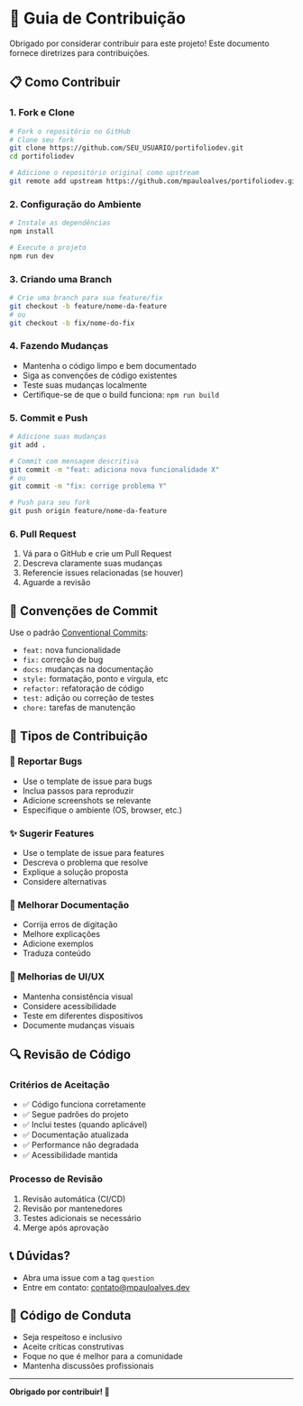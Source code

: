 # 🤝 Guia de Contribuição

Obrigado por considerar contribuir para este projeto! Este documento fornece diretrizes para contribuições.

## 📋 Como Contribuir

### 1. Fork e Clone

```bash
# Fork o repositório no GitHub
# Clone seu fork
git clone https://github.com/SEU_USUARIO/portifoliodev.git
cd portifoliodev

# Adicione o repositório original como upstream
git remote add upstream https://github.com/mpauloalves/portifoliodev.git
```

### 2. Configuração do Ambiente

```bash
# Instale as dependências
npm install

# Execute o projeto
npm run dev
```

### 3. Criando uma Branch

```bash
# Crie uma branch para sua feature/fix
git checkout -b feature/nome-da-feature
# ou
git checkout -b fix/nome-do-fix
```

### 4. Fazendo Mudanças

- Mantenha o código limpo e bem documentado
- Siga as convenções de código existentes
- Teste suas mudanças localmente
- Certifique-se de que o build funciona: `npm run build`

### 5. Commit e Push

```bash
# Adicione suas mudanças
git add .

# Commit com mensagem descritiva
git commit -m "feat: adiciona nova funcionalidade X"
# ou
git commit -m "fix: corrige problema Y"

# Push para seu fork
git push origin feature/nome-da-feature
```

### 6. Pull Request

1. Vá para o GitHub e crie um Pull Request
2. Descreva claramente suas mudanças
3. Referencie issues relacionadas (se houver)
4. Aguarde a revisão

## 📝 Convenções de Commit

Use o padrão [Conventional Commits](https://www.conventionalcommits.org/):

- `feat:` nova funcionalidade
- `fix:` correção de bug
- `docs:` mudanças na documentação
- `style:` formatação, ponto e vírgula, etc
- `refactor:` refatoração de código
- `test:` adição ou correção de testes
- `chore:` tarefas de manutenção

## 🎯 Tipos de Contribuição

### 🐛 Reportar Bugs

- Use o template de issue para bugs
- Inclua passos para reproduzir
- Adicione screenshots se relevante
- Especifique o ambiente (OS, browser, etc.)

### ✨ Sugerir Features

- Use o template de issue para features
- Descreva o problema que resolve
- Explique a solução proposta
- Considere alternativas

### 📖 Melhorar Documentação

- Corrija erros de digitação
- Melhore explicações
- Adicione exemplos
- Traduza conteúdo

### 🎨 Melhorias de UI/UX

- Mantenha consistência visual
- Considere acessibilidade
- Teste em diferentes dispositivos
- Documente mudanças visuais

## 🔍 Revisão de Código

### Critérios de Aceitação

- ✅ Código funciona corretamente
- ✅ Segue padrões do projeto
- ✅ Inclui testes (quando aplicável)
- ✅ Documentação atualizada
- ✅ Performance não degradada
- ✅ Acessibilidade mantida

### Processo de Revisão

1. Revisão automática (CI/CD)
2. Revisão por mantenedores
3. Testes adicionais se necessário
4. Merge após aprovação

## 📞 Dúvidas?

- Abra uma issue com a tag `question`
- Entre em contato: contato@mpauloalves.dev

## 📄 Código de Conduta

- Seja respeitoso e inclusivo
- Aceite críticas construtivas
- Foque no que é melhor para a comunidade
- Mantenha discussões profissionais

---

**Obrigado por contribuir! 🚀**
